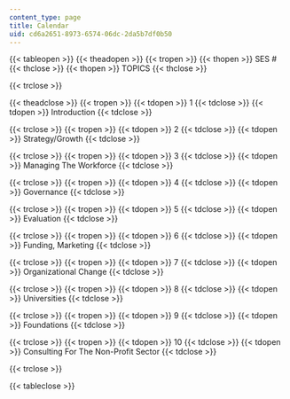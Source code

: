 ```yaml
---
content_type: page
title: Calendar
uid: cd6a2651-8973-6574-06dc-2da5b7df0b50
---
```


{{< tableopen >}}
{{< theadopen >}}
{{< tropen >}}
{{< thopen >}}
SES #
{{< thclose >}}
{{< thopen >}}
TOPICS
{{< thclose >}}

{{< trclose >}}

{{< theadclose >}}
{{< tropen >}}
{{< tdopen >}}
1
{{< tdclose >}}
{{< tdopen >}}
Introduction
{{< tdclose >}}

{{< trclose >}}
{{< tropen >}}
{{< tdopen >}}
2
{{< tdclose >}}
{{< tdopen >}}
Strategy/Growth
{{< tdclose >}}

{{< trclose >}}
{{< tropen >}}
{{< tdopen >}}
3
{{< tdclose >}}
{{< tdopen >}}
Managing The Workforce
{{< tdclose >}}

{{< trclose >}}
{{< tropen >}}
{{< tdopen >}}
4
{{< tdclose >}}
{{< tdopen >}}
Governance
{{< tdclose >}}

{{< trclose >}}
{{< tropen >}}
{{< tdopen >}}
5
{{< tdclose >}}
{{< tdopen >}}
Evaluation
{{< tdclose >}}

{{< trclose >}}
{{< tropen >}}
{{< tdopen >}}
6
{{< tdclose >}}
{{< tdopen >}}
Funding, Marketing
{{< tdclose >}}

{{< trclose >}}
{{< tropen >}}
{{< tdopen >}}
7
{{< tdclose >}}
{{< tdopen >}}
Organizational Change
{{< tdclose >}}

{{< trclose >}}
{{< tropen >}}
{{< tdopen >}}
8
{{< tdclose >}}
{{< tdopen >}}
Universities
{{< tdclose >}}

{{< trclose >}}
{{< tropen >}}
{{< tdopen >}}
9
{{< tdclose >}}
{{< tdopen >}}
Foundations
{{< tdclose >}}

{{< trclose >}}
{{< tropen >}}
{{< tdopen >}}
10
{{< tdclose >}}
{{< tdopen >}}
Consulting For The Non-Profit Sector
{{< tdclose >}}

{{< trclose >}}

{{< tableclose >}}